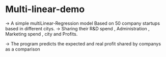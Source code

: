 # Multi-linear-demo

-> A simple multiLinear-Regression model Based on 50 company startups based in different citys. 
-> Sharing their R&D spend , Administration , Marketing spend , city and Profits.

-> The program predicts the expected and real profit shared by companys as a  comparison
